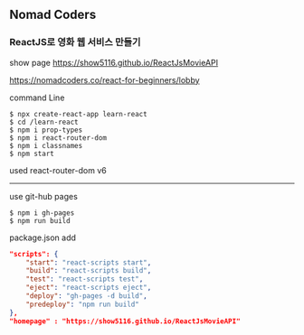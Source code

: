 ## Nomad Coders
### ReactJS로 영화 웹 서비스 만들기

show page
https://show5116.github.io/ReactJsMovieAPI


https://nomadcoders.co/react-for-beginners/lobby

command Line

```
$ npx create-react-app learn-react 
$ cd /learn-react
$ npm i prop-types
$ npm i react-router-dom
$ npm i classnames
$ npm start
```


used react-router-dom v6

<hr/>

use git-hub pages
```
$ npm i gh-pages
$ npm run build
```
package.json add
```json
"scripts": {
    "start": "react-scripts start",
    "build": "react-scripts build",
    "test": "react-scripts test",
    "eject": "react-scripts eject",
    "deploy": "gh-pages -d build",
    "predeploy": "npm run build"
},
"homepage" : "https://show5116.github.io/ReactJsMovieAPI"
```
